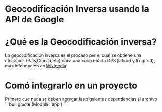 # Geocodificación Inversa usando la API de Google

# ¿Qué es la Geocodificación inversa?

La geocodificación inversa es el proceso por el cual se obtiene una ubicación (País,Ciudad,etc) dada una coordenada GPS (latitud y longitud), más información en [Wikipedia](https://en.wikipedia.org/wiki/Reverse_geocoding).


# Comó integrarlo en un proyecto

Primero que nada se deben agregar las siguientes dependencias al archivo `` buil.gradle (Module : app ) ```

